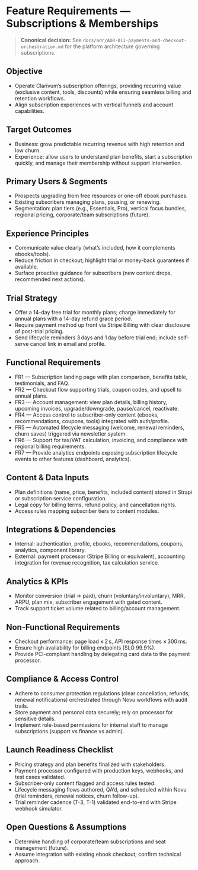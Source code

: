 # Feature Requirements — Subscriptions & Memberships

> **Canonical decision:** See `docs/adr/ADR-011-payments-and-checkout-orchestration.md` for the platform architecture governing subscriptions.

## Objective
- Operate Clarivum’s subscription offerings, providing recurring value (exclusive content, tools, discounts) while ensuring seamless billing and retention workflows.
- Align subscription experiences with vertical funnels and account capabilities.

## Target Outcomes
- Business: grow predictable recurring revenue with high retention and low churn.
- Experience: allow users to understand plan benefits, start a subscription quickly, and manage their membership without support intervention.

## Primary Users & Segments
- Prospects upgrading from free resources or one-off ebook purchases.
- Existing subscribers managing plans, pausing, or renewing.
- Segmentation: plan tiers (e.g., Essentials, Pro), vertical focus bundles, regional pricing, corporate/team subscriptions (future).

## Experience Principles
- Communicate value clearly (what’s included, how it complements ebooks/tools).
- Reduce friction in checkout; highlight trial or money-back guarantees if available.
- Surface proactive guidance for subscribers (new content drops, recommended next actions).

## Trial Strategy
- Offer a 14-day free trial for monthly plans; charge immediately for annual plans with a 14-day refund grace period.
- Require payment method up front via Stripe Billing with clear disclosure of post-trial pricing.
- Send lifecycle reminders 3 days and 1 day before trial end; include self-serve cancel link in email and profile.

## Functional Requirements
- FR1 — Subscription landing page with plan comparison, benefits table, testimonials, and FAQ.
- FR2 — Checkout flow supporting trials, coupon codes, and upsell to annual plans.
- FR3 — Account management: view plan details, billing history, upcoming invoices, upgrade/downgrade, pause/cancel, reactivate.
- FR4 — Access control to subscriber-only content (ebooks, recommendations, coupons, tools) integrated with auth/profile.
- FR5 — Automated lifecycle messaging (welcome, renewal reminders, churn saves) triggered via newsletter system.
- FR6 — Support for tax/VAT calculation, invoicing, and compliance with regional billing requirements.
- FR7 — Provide analytics endpoints exposing subscription lifecycle events to other features (dashboard, analytics).

## Content & Data Inputs
- Plan definitions (name, price, benefits, included content) stored in Strapi or subscription service configuration.
- Legal copy for billing terms, refund policy, and cancellation rights.
- Access rules mapping subscriber tiers to content modules.

## Integrations & Dependencies
- Internal: authentication, profile, ebooks, recommendations, coupons, analytics, component library.
- External: payment processor (Stripe Billing or equivalent), accounting integration for revenue recognition, tax calculation service.

## Analytics & KPIs
- Monitor conversion (trial → paid), churn (voluntary/involuntary), MRR, ARPU, plan mix, subscriber engagement with gated content.
- Track support ticket volume related to billing/account management.

## Non-Functional Requirements
- Checkout performance: page load ≤ 2 s, API response times ≤ 300 ms.
- Ensure high availability for billing endpoints (SLO 99.9%).
- Provide PCI-compliant handling by delegating card data to the payment processor.

## Compliance & Access Control
- Adhere to consumer protection regulations (clear cancellation, refunds, renewal notifications) orchestrated through Novu workflows with audit trails.
- Store payment and personal data securely; rely on processor for sensitive details.
- Implement role-based permissions for internal staff to manage subscriptions (support vs finance vs admin).

## Launch Readiness Checklist
- Pricing strategy and plan benefits finalized with stakeholders.
- Payment processor configured with production keys, webhooks, and test cases validated.
- Subscriber-only content flagged and access rules tested.
- Lifecycle messaging flows authored, QA’d, and scheduled within Novu (trial reminders, renewal notices, churn follow-up).
- Trial reminder cadence (T-3, T-1) validated end-to-end with Stripe webhook simulator.

## Open Questions & Assumptions
- Determine handling of corporate/team subscriptions and seat management (future).
- Assume integration with existing ebook checkout; confirm technical approach.
